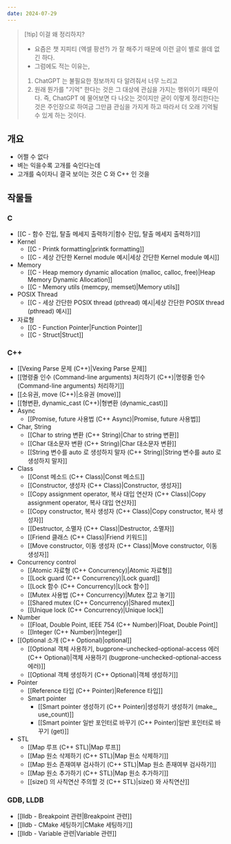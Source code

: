 ```yaml
---
date: 2024-07-29
---
```

> [!tip] 이걸 왜 정리하지?
> - 요즘은 챗 지피티 (엑셀 팡션?) 가 잘 해주기 때문에 이런 글이 별로 쓸데 없긴 하다.
> - 그럼에도 적는 이유는,
> 1. ChatGPT 는 불필요한 정보까지 다 알려줘서 너무 느리고
> 2. 원래 뭔가를 "기억" 한다는 것은 그 대상에 관심을 가지는 행위이기 때문이다. 즉, ChatGPT 에 물어보면 다 나오는 것이지만 굳이 이렇게 정리한다는 것은 주인장으로 하여금 그만큼 관심을 가지게 하고 따라서 더 오래 기억될 수 있게 하는 것이다.

## 개요

- 어쩔 수 없다
- 벼는 익을수록 고개를 숙인다는데
- 고개를 숙이자니 결국 보이는 것은 C 와 C++ 인 것을

## 작물들

### C

- [[C - 함수 진입, 탈출 메세지 출력하기|함수 진입, 탈출 메세지 출력하기]]
- Kernel
	- [[C - Printk formatting|printk formatting]]
	- [[C - 세상 간단한 Kernel module 예시|세상 간단한 Kernel module 예시]]
- Memory
	- [[C - Heap memory dynamic allocation (malloc, calloc, free)|Heap Memory Dynamic Allocation]]
	- [[C - Memory utils (memcpy, memset)|Memory utils]]
- POSIX Thread
	- [[C - 세상 간단한 POSIX thread (pthread) 예시|세상 간단한 POSIX thread (pthread) 예시]]
- 자료형
	- [[C - Function Pointer|Function Pointer]]
	- [[C - Struct|Struct]]

### C++

- [[Vexing Parse 문제 (C++)|Vexing Parse 문제]]
- [[명령줄 인수 (Command-line arguments) 처리하기 (C++)|명령줄 인수 (Command-line arguments) 처리하기]]
- [[소유권, move (C++)|소유권 (move)]]
- [[형변환, dynamic_cast (C++)|형변환 (dynamic_cast)]]
- Async
	- [[Promise, future 사용법 (C++ Async)|Promise, future 사용법]]
- Char, String
	- [[Char to string 변환 (C++ String)|Char to string 변환]]
	- [[Char 대소문자 변환 (C++ String)|Char 대소문자 변환]]
	- [[String 변수를 auto 로 생성하지 말자 (C++ String)|String 변수를 auto 로 생성하지 말자]]
- Class
	- [[Const 메소드 (C++ Class)|Const 메소드]]
	- [[Constructor, 생성자 (C++ Class)|Constructor, 생성자]]
	- [[Copy assignment operator, 복사 대입 연산자 (C++ Class)|Copy assignment operator, 복사 대입 연산자]]
	- [[Copy constructor, 복사 생성자 (C++ Class)|Copy constructor, 복사 생성자]]
	- [[Destructor, 소멸자 (C++ Class)|Destructor, 소멸자]]
	- [[Friend 클래스 (C++ Class)|Friend 키워드]]
	- [[Move constructor, 이동 생성자 (C++ Class)|Move constructor, 이동 생성자]]
- Concurrency control
	- [[Atomic 자료형 (C++ Concurrency)|Atomic 자료형]]
	- [[Lock guard (C++ Concurrency)|Lock guard]]
	- [[Lock 함수 (C++ Concurrency)|Lock 함수]]
	- [[Mutex 사용법 (C++ Concurrency)|Mutex 잡고 놓기]]
	- [[Shared mutex (C++ Concurrency)|Shared mutex]]
	- [[Unique lock (C++ Concurrency)|Unique lock]]
- Number
	- [[Float, Double Point, IEEE 754 (C++ Number)|Float, Double Point]]
	- [[Integer (C++ Number)|Integer]]
- [[Optional 소개 (C++ Optional)|optional]]
	- [[Optional 객체 사용하기, bugprone-unchecked-optional-access 에러 (C++ Optional)|객체 사용하기 (bugprone-unchecked-optional-access 에러)]]
	- [[Optional 객체 생성하기 (C++ Optional)|객체 생성하기]]
- Pointer
	- [[Reference 타입 (C++ Pointer)|Reference 타입]]
	- Smart pointer
		- [[Smart pointer 생성하기 (C++ Pointer)|생성하기 생성하기 (make_, use_count)]]
		- [[Smart pointer 일반 포인터로 바꾸기 (C++ Pointer)|일반 포인터로 바꾸기 (get)]]
- STL
	- [[Map 루프 (C++ STL)|Map 루프]]
	- [[Map 원소 삭제하기 (C++ STL)|Map 원소 삭제하기]]
	- [[Map 원소 존재여부 검사하기 (C++ STL)|Map 원소 존재여부 검사하기]]
	- [[Map 원소 추가하기 (C++ STL)|Map 원소 추가하기]]
	- [[size() 의 사칙연산 주의할 것 (C++ STL)|size() 와 사칙연산]]

### GDB, LLDB

- [[lldb - Breakpoint 관련|Breakpoint 관련]]
- [[lldb - CMake 세팅하기|CMake 세팅하기]]
- [[lldb - Variable 관련|Variable 관련]]